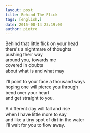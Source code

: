```yaml
---
layout: post
title: Behind The Flick
tags: [english,]
date: 2015-08-14 23:19:00
author: pietro
---
```

Behind that little flick on your head<br/>there's a nightmare of thoughts<br/>pushing their way<br/>around you, towards me<br/>covered in doubts<br/>about what is and what may<br/><br/>I'll point to your face a thousand ways<br/>hoping one will pierce you through<br/>bend over your heart<br/>and get straight to you.<br/><br/>A different day will fall and rise<br/>when I have little more to say<br/>and like a tiny spot of dirt in the water<br/>I'll wait for you to flow away.
